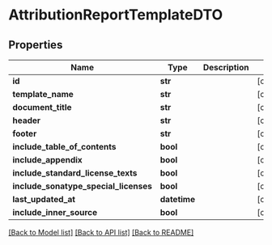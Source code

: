 # AttributionReportTemplateDTO

## Properties

| Name                                  | Type         | Description | Notes      |
| ------------------------------------- | ------------ | ----------- | ---------- |
| **id**                                | **str**      |             | [optional] |
| **template_name**                     | **str**      |             | [optional] |
| **document_title**                    | **str**      |             | [optional] |
| **header**                            | **str**      |             | [optional] |
| **footer**                            | **str**      |             | [optional] |
| **include_table_of_contents**         | **bool**     |             | [optional] |
| **include_appendix**                  | **bool**     |             | [optional] |
| **include_standard_license_texts**    | **bool**     |             | [optional] |
| **include_sonatype_special_licenses** | **bool**     |             | [optional] |
| **last_updated_at**                   | **datetime** |             | [optional] |
| **include_inner_source**              | **bool**     |             | [optional] |

[[Back to Model list]](../README.md#documentation-for-models) [[Back to API list]](../README.md#documentation-for-api-endpoints) [[Back to README]](../README.md)
